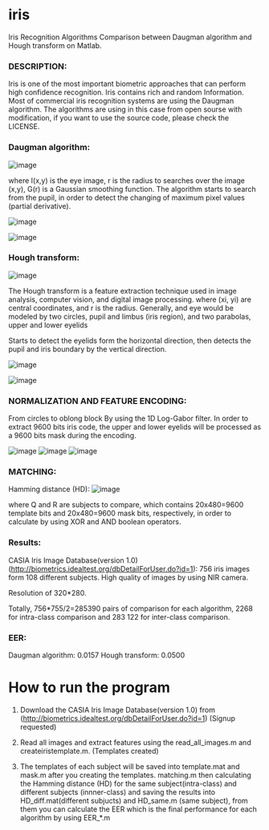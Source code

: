 iris
====

Iris Recognition Algorithms Comparison between Daugman algorithm and Hough transform on Matlab.

### DESCRIPTION:
Iris is one of the most important biometric approaches that can perform high confidence recognition.
Iris contains rich and random Information.
Most of commercial iris recognition systems are using the Daugman algorithm. The algorithms are using in this case from open sourse 
with modification, if you want to use the source code, please check the LICENSE.

### Daugman algorithm:

![image](https://github.com/Qingbao/iris/raw/master/images/1.jpg)

where I(x,y) is the eye image, r is the radius to searches
over the image (x,y), G(r) is a Gaussian smoothing function. The algorithm starts to search from the pupil, 
in order to detect the changing of maximum pixel values (partial derivative).

![image](https://github.com/Qingbao/iris/raw/master/images/2.jpg)

![image](https://github.com/Qingbao/iris/raw/master/images/3.jpg)


### Hough transform:

![image](https://github.com/Qingbao/iris/raw/master/images/4.jpg)

The Hough transform is a feature extraction technique used in image analysis, computer vision, and digital image processing.
where (xi, yi) are central coordinates, and r is the radius. Generally, and eye would be modeled by two circles,
 pupil and limbus (iris region), and two parabolas, upper and lower eyelids

Starts to detect the eyelids form the horizontal direction, then detects the pupil and iris boundary by the 
vertical direction.

![image](https://github.com/Qingbao/iris/raw/master/images/5.jpg)

![image](https://github.com/Qingbao/iris/raw/master/images/6.jpg)

### NORMALIZATION AND FEATURE ENCODING:
From circles to oblong block By using the 1D Log-Gabor filter.
In order to extract 9600 bits iris code, the upper and lower eyelids will be processed as a 9600 bits mask during the encoding.

![image](https://github.com/Qingbao/iris/raw/master/images/7.jpg)
![image](https://github.com/Qingbao/iris/raw/master/images/8.jpg)
![image](https://github.com/Qingbao/iris/raw/master/images/9.jpg)

### MATCHING:
Hamming distance (HD):
![image](https://github.com/Qingbao/iris/raw/master/images/10.jpg)

where Q and R are subjects to compare, which contains 20x480=9600 template bits and 20x480=9600 mask bits, respectively, in order to calculate by using XOR and AND boolean operators.


### Results:
CASIA Iris Image Database(version 1.0) (http://biometrics.idealtest.org/dbDetailForUser.do?id=1): 756 iris images form 108 different subjects. High quality of images by using NIR camera.

Resolution of 320*280.

Totally, 756*755/2=285390 pairs of comparison for each algorithm, 2268 for intra-class comparison and 283 122 for inter-class comparison.

### EER:
Daugman algorithm: 0.0157    Hough transform: 0.0500

How to run the program
====

1. Download the CASIA Iris Image Database(version 1.0) from (http://biometrics.idealtest.org/dbDetailForUser.do?id=1) (Signup requested)

2. Read all images and extract features using the read_all_images.m and createiristemplate.m. (Templates created)

3. The templates of each subject will be saved into template.mat and mask.m after you creating the templates.
matching.m then calculating the Hamming distance (HD) for the same subject(intra-class) and different subjects (innner-class) and saving the results into HD_diff.mat(different subjucts) and HD_same.m (same subject), from them you can calculate the EER which is the final performance for each algorithm by using EER_*.m


